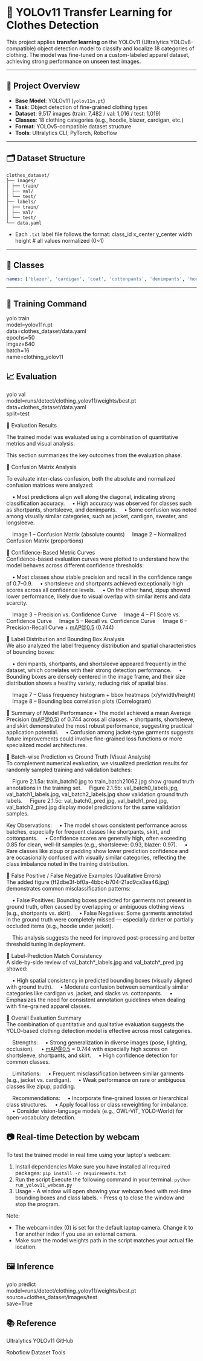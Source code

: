 # 🧥 YOLOv11 Transfer Learning for Clothes Detection

This project applies **transfer learning** on the YOLOv11 (Ultralytics YOLOv8-compatible) object detection model to classify and localize 18 categories of clothing. The model was fine-tuned on a custom-labeled apparel dataset, achieving strong performance on unseen test images.

---

## 📌 Project Overview

- **Base Model**: YOLOv11 (`yolov11n.pt`)
- **Task**: Object detection of fine-grained clothing types
- **Dataset**: 9,517 images (train: 7,482 / val: 1,016 / test: 1,019)
- **Classes**: 18 clothing categories (e.g., hoodie, blazer, cardigan, etc.)
- **Format**: YOLOv5-compatible dataset structure
- **Tools**: Ultralytics CLI, PyTorch, Roboflow

---

## 🗂 Dataset Structure

```
clothes_dataset/
├── images/
│ ├── train/
│ ├── val/
│ └── test/
├── labels/
│ ├── train/
│ ├── val/
│ └── test/
└── data.yaml
```

- Each `.txt` label file follows the format: class_id x_center y_center width height # all values normalized (0~1)


---

## 🧪 Classes

```yaml
names: ['blazer', 'cardigan', 'coat', 'cottonpants', 'denimpants', 'hoodies', 'jacket', 'longsleeve', 'mtm', 'padding', 'shirt', 'shortpants', 'shortsleeve', 'skirt', 'slacks', 'sweater', 'trainingpants', 'zipup']

```

---

## 🚀 Training Command
yolo train \
  model=yolov11n.pt \
  data=clothes_dataset/data.yaml \
  epochs=50 \
  imgsz=640 \
  batch=16 \
  name=clothing_yolov11


## 📈 Evaluation
yolo val \
  model=runs/detect/clothing_yolov11/weights/best.pt \
  data=clothes_dataset/data.yaml \
  split=test

🔹 Evaluation Results

  The trained model was evaluated using a combination of quantitative metrics and visual analysis.
  
  This section summarizes the key outcomes from the evaluation phase.

🔹 Confusion Matrix Analysis
  
  To evaluate inter-class confusion, both the absolute and normalized confusion matrices were analyzed:

    • Most predictions align well along the diagonal, indicating strong classification accuracy.
    • High accuracy was observed for classes such as shortpants, shortsleeve, and denimpants.
    • Some confusion was noted among visually similar categories, such as jacket, cardigan, sweater, and longsleeve.

    Image 1 – Confusion Matrix (absolute counts)
    Image 2 – Normalized Confusion Matrix (proportions)

🔹 Confidence-Based Metric Curves  
  Confidence-based evaluation curves were plotted to understand how the model behaves across different confidence thresholds:

    • Most classes show stable precision and recall in the confidence range of 0.7–0.9.
    • shortsleeve and shortpants achieved exceptionally high scores across all confidence levels.
    • On the other hand, zipup showed lower performance, likely due to visual overlap with similar items and data scarcity.

    Image 3 – Precision vs. Confidence Curve
    Image 4 – F1 Score vs. Confidence Curve
    Image 5 – Recall vs. Confidence Curve
    Image 6 – Precision-Recall Curve + mAP@0.5 (0.744)

🔹 Label Distribution and Bounding Box Analysis  
  We also analyzed the label frequency distribution and spatial characteristics of bounding boxes:

    • denimpants, shortpants, and shortsleeve appeared frequently in the dataset, which correlates with their strong detection performance.
    • Bounding boxes are densely centered in the image frame, and their size distribution shows a healthy variety, reducing risk of spatial bias.

    Image 7 – Class frequency histogram + bbox heatmaps (x/y/width/height)
    Image 8 – Bounding box correlation plots (Correlogram)

🔹 Summary of Model Performance
    • The model achieved a mean Average Precision (mAP@0.5) of 0.744 across all classes.
    • shortpants, shortsleeve, and skirt demonstrated the most robust performance, suggesting practical application potential.
    • Confusion among jacket-type garments suggests future improvements could involve fine-grained loss functions or more specialized model architectures.

🔹 Batch-wise Prediction vs Ground Truth (Visual Analysis)  
  To complement numerical evaluation, we visualized prediction results for randomly sampled training and validation batches:

    Figure 2.1.5a: train_batch0.jpg to train_batch21062.jpg show ground truth annotations in the training set.
    Figure 2.1.5b: val_batch0_labels.jpg, val_batch1_labels.jpg, val_batch2_labels.jpg show validation ground truth labels.
    Figure 2.1.5c: val_batch0_pred.jpg, val_batch1_pred.jpg, val_batch2_pred.jpg display model predictions for the same validation samples.

  Key Observations:
    • The model shows consistent performance across batches, especially for frequent classes like shortpants, skirt, and cottonpants.
    • Confidence scores are generally high, often exceeding 0.85 for clean, well-lit samples (e.g., shortsleeve: 0.93, blazer: 0.97).
    • Rare classes like zipup or padding show lower prediction confidence and are occasionally confused with visually similar categories, reflecting the class imbalance noted in the training distribution.

🔹 False Positive / False Negative Examples (Qualitative Errors)  
  The added figure (ff2dbe3f-bf0a-4bbc-b704-21ad9ca3ea46.jpg) demonstrates common misclassification patterns:

    • False Positives: Bounding boxes predicted for garments not present in ground truth, often caused by overlapping or ambiguous clothing views (e.g., shortpants vs. skirt).
    • False Negatives: Some garments annotated in the ground truth were completely missed — especially darker or partially occluded items (e.g., hoodie under jacket).

    This analysis suggests the need for improved post-processing and better threshold tuning in deployment.

🔹 Label-Prediction Match Consistency  
  A side-by-side review of val_batch*_labels.jpg and val_batch*_pred.jpg showed:

    • High spatial consistency in predicted bounding boxes (visually aligned with ground truth).
    • Moderate confusion between semantically similar categories like cardigan vs. jacket, and slacks vs. cottonpants.
    • Emphasizes the need for consistent annotation guidelines when dealing with fine-grained apparel classes.

🔹 Overall Evaluation Summary  
  The combination of quantitative and qualitative evaluation suggests the YOLO-based clothing detection model is effective across most categories.

    Strengths:
    • Strong generalization in diverse images (pose, lighting, occlusion).
    • mAP@0.5 = 0.744 with especially high scores on shortsleeve, shortpants, and skirt.
    • High confidence detection for common classes.

    Limitations:
    • Frequent misclassification between similar garments (e.g., jacket vs. cardigan).
    • Weak performance on rare or ambiguous classes like zipup, padding.

    Recommendations:
    • Incorporate fine-grained losses or hierarchical class structures.
    • Apply focal loss or class reweighting for imbalance.
    • Consider vision-language models (e.g., OWL-ViT, YOLO-World) for open-vocabulary detection.


## 📷 Real-time Detection by webcam
To test the trained model in real time using your laptop's webcam:

  1. Install dependencies
    Make sure you have installed all required packages:
    ```
    pip install -r requirements.txt
    ```
  2. Run the script
    Execute the following command in your terminal:
    ```
    python run_yolov11_webcam.py
    ```
  3. Usage
    - A window will open showing your webcam feed with real-time bounding boxes and class labels.
    - Press q to close the window and stop the program.

Note:
  - The webcam index (0) is set for the default laptop camera. Change it to 1 or another index if you use an external camera.
  - Make sure the model weights path in the script matches your actual file location.


## 🖼 Inference
yolo predict \
  model=runs/detect/clothing_yolov11/weights/best.pt \
  source=clothes_dataset/images/test \
  save=True


## 📚 Reference
Ultralytics YOLOv11 GitHub

Roboflow Dataset Tools
